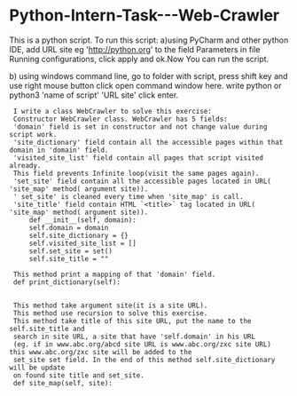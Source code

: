 
# Python-Intern-Task---Web-Crawler
This is a python script. To run this script:
a)using PyCharm and other python IDE, add URL site  eg 'http://python.org' to the field Parameters in file Running configurations, click apply and ok.Now You can run the script. 

b) using windows command line, go to folder with script, press shift key and use right mouse button click open command window here. write python or python3 'name of script' 'URL site' click enter. 

     I write a class WebCrawler to solve this exercise:
     Constructor WebCrawler class. WebCrawler has 5 fields:
     'domain' field is set in constructor and not change value during script work.
     'site_dictionary' field contain all the accessible pages within that domain in 'domain' field.
     'visited_site_list' field contain all pages that script visited already.
     This field prevents Infinite loop(visit the same pages again).
     'set_site' field contain all the accessible pages located in URL( 'site_map' method( argument site)).
     ' set_site' is cleaned every time when 'site_map' is call.
     'site_title' field contain HTML `<title>` tag located in URL( 'site_map' method( argument site)).
         def __init__(self, domain):
         self.domain = domain
         self.site_dictionary = {}
         self.visited_site_list = []
         self.set_site = set()
         self.site_title = ""

     This method print a mapping of that 'domain' field.
     def print_dictionary(self):


     This method take argument site(it is a site URL).
     This method use recursion to solve this exercise. 
     This method take title of this site URL, put the name to the self.site_title and
     search in site URL, a site that have 'self.domain' in his URL
     (eg. if in www.abc.org/abcd site URL is www.abc.org/zxc site URL) this www.abc.org/zxc site will be added to the
     set_site set field. In the end of this method self.site_dictionary will be update
     on found site title and set_site.
     def site_map(self, site):
